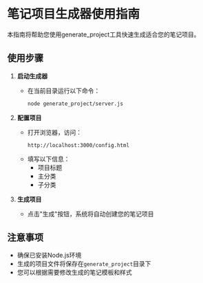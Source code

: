 # 笔记项目生成器使用指南

本指南将帮助您使用generate_project工具快速生成适合您的笔记项目。

## 使用步骤

1. **启动生成器**
   - 在当前目录运行以下命令：
     ```bash
     node generate_project/server.js
     ```

2. **配置项目**
   - 打开浏览器，访问：
     ```
     http://localhost:3000/config.html
     ```
   - 填写以下信息：
     - 项目标题
     - 主分类
     - 子分类

3. **生成项目**
   - 点击"生成"按钮，系统将自动创建您的笔记项目

## 注意事项
- 确保已安装Node.js环境
- 生成的项目文件将保存在`generate_project`目录下
- 您可以根据需要修改生成的笔记模板和样式
